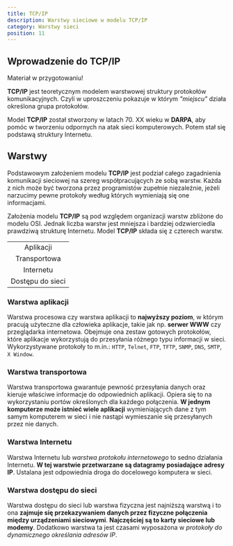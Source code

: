 ```yaml
---
title: TCP/IP
description: Warstwy sieciowe w modelu TCP/IP
category: Warstwy sieci
position: 11
---
```


## Wprowadzenie do TCP/IP

<alert type="warning">
Materiał w przygotowaniu!
</alert>

**TCP/IP** jest teoretycznym modelem warstwowej struktury protokołów komunikacyjnych. Czyli w uproszczeniu pokazuje w którym _"miejscu"_ działa określona grupa protokołów.

Model **TCP/IP** został stworzony w latach 70. XX wieku w **DARPA**, aby pomóc w tworzeniu odpornych na atak sieci komputerowych. Potem stał się podstawą struktury Internetu.

## Warstwy

Podstawowym założeniem modelu **TCP/IP** jest podział całego zagadnienia komunikacji sieciowej na szereg współpracujących ze sobą warstw. Każda z nich może być tworzona przez programistów zupełnie niezależnie, jeżeli narzucimy pewne protokoły według których wymieniają się one informacjami. 

Założenia modelu **TCP/IP** są pod względem organizacji warstw zbliżone do modelu OSI. Jednak liczba warstw jest mniejsza i bardziej odzwierciedla prawdziwą strukturę Internetu. Model **TCP/IP** składa się z czterech warstw.


<table class="withborders dark:bg-gray-800 bg-gray-100">
    <tr align="center">
        <td>Aplikacji</td>
    </tr>
    <tr align="center">
        <td>Transportowa</td>
    </tr>
    <tr align="center">
        <td>Internetu</td>
    </tr>
    <tr align="center">
        <td>Dostępu do sieci</td>
    </tr>
</table>


### Warstwa aplikacji

Warstwa procesowa czy warstwa aplikacji to __najwyższy poziom__, w którym pracują użyteczne dla człowieka aplikacje, takie jak np. **serwer WWW** czy przeglądarka internetowa. Obejmuje ona zestaw gotowych protokołów, które aplikacje wykorzystują do przesyłania różnego typu informacji w sieci. Wykorzystywane protokoły to m.in.: `HTTP`, `Telnet`, `FTP`, `TFTP`, `SNMP`, `DNS`, `SMTP`, `X Window`.

### Warstwa transportowa

Warstwa transportowa gwarantuje pewność przesyłania danych oraz kieruje właściwe informacje do odpowiednich aplikacji. Opiera się to na wykorzystaniu portów określonych dla każdego połączenia. **W jednym komputerze może istnieć wiele aplikacji** wymieniających dane z tym samym komputerem w sieci i nie nastąpi wymieszanie się przesyłanych przez nie danych.

### Warstwa Internetu

Warstwa Internetu lub _warstwa protokołu internetowego_ to sedno działania Internetu. **W tej warstwie przetwarzane są datagramy posiadające adresy IP**. Ustalana jest odpowiednia droga do docelowego komputera w sieci.

### Warstwa dostępu do sieci

Warstwa dostępu do sieci lub warstwa fizyczna jest najniższą warstwą i to ona **zajmuje się przekazywaniem danych przez fizyczne połączenia między urządzeniami sieciowymi**. __Najczęściej są to karty sieciowe lub modemy__. Dodatkowo warstwa ta jest czasami wyposażona w _protokoły do dynamicznego określania adresów IP_.
